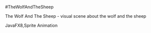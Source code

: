 #TheWolfAndTheSheep 

The Wolf And The Sheep - visual scene about the wolf and the sheep

JavaFX8,Sprite Animation